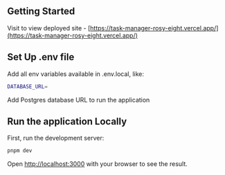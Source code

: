 ## Getting Started

Visit to view deployed site - [https://task-manager-rosy-eight.vercel.app/](https://task-manager-rosy-eight.vercel.app/)

## Set Up .env file

Add all env variables available in .env.local, like:
```bash
DATABASE_URL=
```
Add Postgres database URL to run the application

## Run the application Locally

First, run the development server:

```bash
pnpm dev
```

Open [http://localhost:3000](http://localhost:3000) with your browser to see the result.
